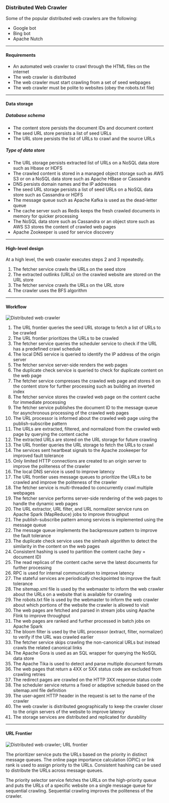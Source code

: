 ### Distributed Web Crawler

Some of the popular distributed web crawlers are the following:

- Google bot
- Bing bot
- Apache Nutch

---

#### Requirements

- An automated web crawler to crawl through the HTML files on the internet
- The web crawler is distributed
- The web crawler must start crawling from a set of seed webpages
- The web crawler must be polite to websites (obey the robots.txt file)

---

#### Data storage

##### Database schema

- The content store persists the document IDs and document content
- The seed URL store persists a list of seed URLs
- The URL store persists the list of URLs to crawl and the source URLs

##### Type of data store

- The URL storage persists extracted list of URLs on a NoSQL data store such as Hbase or HDFS
- The crawled content is stored in a managed object storage such as AWS S3 or on a NoSQL data store such as Apache HBase or Cassandra
- DNS persists domain names and the IP addresses
- The seed URL storage persists a list of seed URLs on a NoSQL data store such as Cassandra or HDFS
- The message queue such as Apache Kafka is used as the dead-letter queue
- The cache server such as Redis keeps the fresh crawled documents in memory for quicker processing
- The NoSQL data store such as Cassandra or an object store such as AWS S3 stores the content of crawled web pages
- Apache Zookeeper is used for service discovery

---

#### High-level design

At a high level, the web crawler executes steps 2 and 3 repeatedly.

1. The fetcher service crawls the URLs on the seed store
2. The extracted outlinks (URLs) on the crawled website are stored on the URL store
3. The fetcher service crawls the URLs on the URL store
4. The crawler uses the BFS algorithm

---

#### Workflow

<image src="imgs/distributed-web-crawler.png" alt="Distributed web crawler" caption="Distributed web crawler" >

1. The URL frontier queries the seed URL storage to fetch a list of URLs to be crawled
2. The URL frontier prioritizes the URLs to be crawled
3. The fetcher service queries the scheduler service to check if the URL has a predefined crawl schedule
4. The local DNS service is queried to identify the IP address of the origin server
5. The fetcher service server-side renders the web pages
6. The duplicate check service is queried to check for duplicate content on the web page
7. The fetcher service compresses the crawled web page and stores it on the content store for further processing such as building an inverted index
8. The fetcher service stores the crawled web page on the content cache for immediate processing
9. The fetcher service publishes the document ID to the message queue for asynchronous processing of the crawled web pages
10. The URL processor is informed about the crawled web page using the publish-subscribe pattern
11. The URLs are extracted, filtered, and normalized from the crawled web page by querying the content cache
12. The extracted URLs are stored on the URL storage for future crawling
13. The URL frontier queries the URL storage to fetch the URLs to crawl
14. The services sent heartbeat signals to the Apache zookeeper for improved fault tolerance
15. Only limited HTTP connections are created to an origin server to improve the politeness of the crawler
16. The local DNS service is used to improve latency
17. The URL frontier uses message queues to prioritize the URLs to be crawled and improve the politeness of the crawler
18. The fetcher service is multi-threaded to concurrently crawl multiple webpages
19. The fetcher service performs server-side rendering of the web pages to handle the dynamic web pages
20. The URL extractor, URL filter, and URL normalizer service runs on Apache Spark (MapReduce) jobs to improve throughput
21. The publish-subscribe pattern among services is implemented using the message queue
22. The message queue implements the backpressure pattern to improve the fault tolerance
23. The duplicate check service uses the simhash algorithm to detect the similarity in the content on the web pages
24. Consistent hashing is used to partition the content cache (key = document ID)
25. The read replicas of the content cache serve the latest documents for further processing
26. RPC is used for internal communication to improve latency
27. The stateful services are periodically checkpointed to improve the fault tolerance
28. The sitemap.xml file is used by the webmaster to inform the web crawler about the URLs on a website that is available for crawling
29. The robots.txt file is used by the webmaster to inform the web crawler about which portions of the website the crawler is allowed to visit
30. The web pages are fetched and parsed in stream jobs using Apache Flink to improve throughput
31. The web pages are ranked and further processed in batch jobs on Apache Spark
32. The bloom filter is used by the URL processor (extract, filter, normalizer) to verify if the URL was crawled earlier
33. The fetcher service skips crawling the non-canonical URLs but instead crawls the related canonical links
34. The Apache Gora is used as an SQL wrapper for querying the NoSQL data store
35. The Apache Tika is used to detect and parse multiple document formats
36. The web pages that return a 4XX or 5XX status code are excluded from crawling retries
37. The redirect pages are crawled on the HTTP 3XX response status code
38. The scheduler service returns a fixed or adaptive schedule based on the sitemap.xml file definition
39. The user-agent HTTP header in the request is set to the name of the crawler
40. The web crawler is distributed geographically to keep the crawler closer to the origin servers of the website to improve latency
41. The storage services are distributed and replicated for durability

---

#### URL Frontier

<image src="imgs/web-crawler-url-frontier.png" alt="Distributed web crawler; URL frontier" caption="Distributed web crawler; URL frontier" >

The prioritizer service puts the URLs based on the priority in distinct message queues. The online page importance calculation (OPIC) or link rank is used to assign priority to the URLs. Consistent hashing can be used to distribute the URLs across message queues.

The priority selector service fetches the URLs on the high-priority queue and puts the URLs of a specific website on a single message queue for sequential crawling. Sequential crawling improves the politeness of the crawler.
